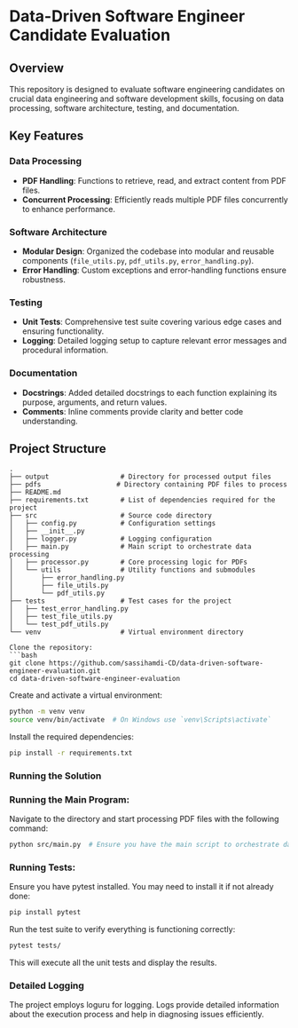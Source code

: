 # Data-Driven Software Engineer Candidate Evaluation

## Overview

This repository is designed to evaluate software engineering candidates on crucial data engineering and software development skills, focusing on data processing, software architecture, testing, and documentation.

## Key Features

### Data Processing
- **PDF Handling**: Functions to retrieve, read, and extract content from PDF files.
- **Concurrent Processing**: Efficiently reads multiple PDF files concurrently to enhance performance.

### Software Architecture
- **Modular Design**: Organized the codebase into modular and reusable components (`file_utils.py`, `pdf_utils.py`, `error_handling.py`).
- **Error Handling**: Custom exceptions and error-handling functions ensure robustness.

### Testing
- **Unit Tests**: Comprehensive test suite covering various edge cases and ensuring functionality.
- **Logging**: Detailed logging setup to capture relevant error messages and procedural information.

### Documentation
- **Docstrings**: Added detailed docstrings to each function explaining its purpose, arguments, and return values.
- **Comments**: Inline comments provide clarity and better code understanding.

## Project Structure

```plaintext
.
├── output                  # Directory for processed output files
├── pdfs                   # Directory containing PDF files to process
├── README.md              
├── requirements.txt        # List of dependencies required for the project
├── src                     # Source code directory
│   ├── config.py           # Configuration settings
│   ├── __init__.py         
│   ├── logger.py           # Logging configuration
│   ├── main.py             # Main script to orchestrate data processing
│   ├── processor.py        # Core processing logic for PDFs
│   └── utils               # Utility functions and submodules
│       ├── error_handling.py
│       ├── file_utils.py
│       └── pdf_utils.py
├── tests                   # Test cases for the project
│   ├── test_error_handling.py
│   ├── test_file_utils.py
│   └── test_pdf_utils.py
└── venv                    # Virtual environment directory

Clone the repository:
```bash
git clone https://github.com/sassihamdi-CD/data-driven-software-engineer-evaluation.git
cd data-driven-software-engineer-evaluation
```

Create and activate a virtual environment:
```bash
python -m venv venv
source venv/bin/activate  # On Windows use `venv\Scripts\activate`
```
Install the required dependencies:
```bash
pip install -r requirements.txt
```

### Running the Solution

### Running the Main Program:
Navigate to the directory and start processing PDF files with the following command:
```bash
python src/main.py  # Ensure you have the main script to orchestrate data processing
```
### Running Tests:
Ensure you have pytest installed. You may need to install it if not already done:
```bash
pip install pytest
```
Run the test suite to verify everything is functioning correctly:
```bash
pytest tests/
```
This will execute all the unit tests and display the results.

### Detailed Logging

The project employs loguru for logging. Logs provide detailed information about the execution process and help in diagnosing issues efficiently.
